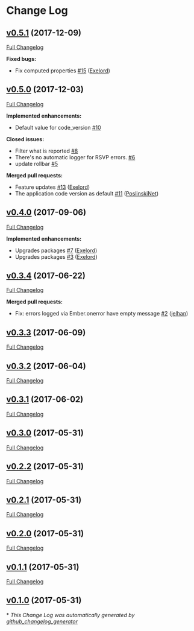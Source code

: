 # Change Log

## [v0.5.1](https://github.com/Exelord/ember-rollbar-client/tree/v0.5.1) (2017-12-09)
[Full Changelog](https://github.com/Exelord/ember-rollbar-client/compare/v0.5.0...v0.5.1)

**Fixed bugs:**

- Fix computed properties [\#15](https://github.com/Exelord/ember-rollbar-client/pull/15) ([Exelord](https://github.com/Exelord))

## [v0.5.0](https://github.com/Exelord/ember-rollbar-client/tree/v0.5.0) (2017-12-03)
[Full Changelog](https://github.com/Exelord/ember-rollbar-client/compare/v0.4.0...v0.5.0)

**Implemented enhancements:**

- Default value for code\_version [\#10](https://github.com/Exelord/ember-rollbar-client/issues/10)

**Closed issues:**

- Filter what is reported [\#8](https://github.com/Exelord/ember-rollbar-client/issues/8)
- There's no automatic logger for RSVP errors. [\#6](https://github.com/Exelord/ember-rollbar-client/issues/6)
- update rollbar [\#5](https://github.com/Exelord/ember-rollbar-client/issues/5)

**Merged pull requests:**

- Feature updates [\#13](https://github.com/Exelord/ember-rollbar-client/pull/13) ([Exelord](https://github.com/Exelord))
- The application code version as default [\#11](https://github.com/Exelord/ember-rollbar-client/pull/11) ([PoslinskiNet](https://github.com/PoslinskiNet))

## [v0.4.0](https://github.com/Exelord/ember-rollbar-client/tree/v0.4.0) (2017-09-06)
[Full Changelog](https://github.com/Exelord/ember-rollbar-client/compare/v0.3.4...v0.4.0)

**Implemented enhancements:**

- Upgrades packages [\#7](https://github.com/Exelord/ember-rollbar-client/pull/7) ([Exelord](https://github.com/Exelord))
- Upgrades packages [\#3](https://github.com/Exelord/ember-rollbar-client/pull/3) ([Exelord](https://github.com/Exelord))

## [v0.3.4](https://github.com/Exelord/ember-rollbar-client/tree/v0.3.4) (2017-06-22)
[Full Changelog](https://github.com/Exelord/ember-rollbar-client/compare/v0.3.3...v0.3.4)

**Merged pull requests:**

- Fix: errors logged via Ember.onerror have empty message [\#2](https://github.com/Exelord/ember-rollbar-client/pull/2) ([jelhan](https://github.com/jelhan))

## [v0.3.3](https://github.com/Exelord/ember-rollbar-client/tree/v0.3.3) (2017-06-09)
[Full Changelog](https://github.com/Exelord/ember-rollbar-client/compare/v0.3.2...v0.3.3)

## [v0.3.2](https://github.com/Exelord/ember-rollbar-client/tree/v0.3.2) (2017-06-04)
[Full Changelog](https://github.com/Exelord/ember-rollbar-client/compare/v0.3.1...v0.3.2)

## [v0.3.1](https://github.com/Exelord/ember-rollbar-client/tree/v0.3.1) (2017-06-02)
[Full Changelog](https://github.com/Exelord/ember-rollbar-client/compare/v0.3.0...v0.3.1)

## [v0.3.0](https://github.com/Exelord/ember-rollbar-client/tree/v0.3.0) (2017-05-31)
[Full Changelog](https://github.com/Exelord/ember-rollbar-client/compare/v0.2.2...v0.3.0)

## [v0.2.2](https://github.com/Exelord/ember-rollbar-client/tree/v0.2.2) (2017-05-31)
[Full Changelog](https://github.com/Exelord/ember-rollbar-client/compare/v0.2.1...v0.2.2)

## [v0.2.1](https://github.com/Exelord/ember-rollbar-client/tree/v0.2.1) (2017-05-31)
[Full Changelog](https://github.com/Exelord/ember-rollbar-client/compare/v0.2.0...v0.2.1)

## [v0.2.0](https://github.com/Exelord/ember-rollbar-client/tree/v0.2.0) (2017-05-31)
[Full Changelog](https://github.com/Exelord/ember-rollbar-client/compare/v0.1.1...v0.2.0)

## [v0.1.1](https://github.com/Exelord/ember-rollbar-client/tree/v0.1.1) (2017-05-31)
[Full Changelog](https://github.com/Exelord/ember-rollbar-client/compare/v0.1.0...v0.1.1)

## [v0.1.0](https://github.com/Exelord/ember-rollbar-client/tree/v0.1.0) (2017-05-31)


\* *This Change Log was automatically generated by [github_changelog_generator](https://github.com/skywinder/Github-Changelog-Generator)*